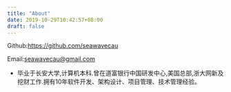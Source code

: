 ```yaml
---
title: "About"
date: 2019-10-29T10:42:57+08:00
draft: false
---
```


Github:https://github.com/seawavecau

Email:seawavecau@gmail.com

* 毕业于长安大学,计算机本科.曾在道富银行中国研发中心,美国总部,浙大网新及挖财工作.拥有10年软件开发、架构设计、项目管理、技术管理经验。
